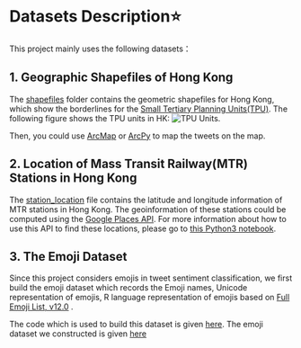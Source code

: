 # Datasets Description:star:

This project mainly uses the following datasets：

## 1. Geographic Shapefiles of Hong Kong

The [shapefiles](https://github.com/bright1993ff66/Social-Media-Data-Analysis/tree/master/Datasets/shapefiles) folder contains the geometric shapefiles for Hong Kong, which show the borderlines for the [Small Tertiary Planning Units(TPU)](https://www.bycensus2016.gov.hk/en/bc-dp-tpu.html). The following figure shows the TPU units in HK: ![TPU Units](https://github.com/bright1993ff66/Social-Media-Data-Analysis/blob/master/Figures/HK_TPU.png).

Then, you could use [ArcMap](http://desktop.arcgis.com/en/arcmap/) or [ArcPy](https://pro.arcgis.com/en/pro-app/arcpy/get-started/what-is-arcpy-.htm) to map the tweets on the map.

## 2. Location of Mass Transit Railway(MTR) Stations in Hong Kong

The [station_location](https://github.com/bright1993ff66/Social-Media-Data-Analysis/blob/master/Datasets/station_location.csv) file contains the latitude and longitude information of MTR stations in Hong Kong. The geoinformation of these stations could be computed using the [Google Places API](https://developers.google.com/places/web-service/intro). For more information about how to use this API to find these locations, please go to [this Python3 notebook](https://github.com/bright1993ff66/Social-Media-Data-Analysis/blob/master/Use_Google_Places_API_to_find_geoinformation_MTR_stations.ipynb).

## 3. The Emoji Dataset

Since this project considers emojis in tweet sentiment classification, we first build the emoji dataset which records the Emoji names, Unicode representation of emojis, R language representation of emojis based on [Full Emoji List, v12.0](https://unicode.org/emoji/charts-12.0/full-emoji-list.html) .

The code which is used to build this dataset is given [here](https://github.com/bright1993ff66/Social-Media-Data-Analysis/blob/master/Datasets/build_emoji_dataframe.py). The emoji dataset we constructed is given  [here](https://github.com/bright1993ff66/Social-Media-Data-Analysis/blob/master/Datasets/emoji.pkl)







